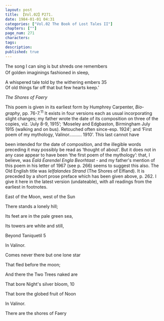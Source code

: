 ```yaml
---
layout: post
title: 【Vol.02】P271.
date: 1984-01-01 04:31
categories: ["Vol.02 The Book of Lost Tales II"]
chapters: [""]
page_num: 271
characters: 
tags: 
description: 
published: true
---
```


<p style="text-indent: 0;">
The song I can sing is but shreds one remembers <SUB><BR></SUB>Of golden imaginings fashioned in sleep,
</p>

A whispered tale told by the withering embers 35<BR>Of old things far off that but few hearts keep.’

<I>The Shores of Faery</I>

This poem is given in its earliest form by Humphrey Carpenter, <I>Bio- <BR>graphy</I>, pp. 76-7.<SUP>11</SUP> It exists in four versions each as usual incorporating<BR>slight changes; my father wrote the date of its composition on three of the<BR>copies, viz. ‘July 8-9, 1915’; ‘Moseley and Edgbaston, Birmingham July<BR>1915 (walking and on bus). Retouched often since-esp. 1924’; and ‘First<BR>poem of my mythology, Valinor.......... 1910’. This last cannot have

been intended for the date of composition, and the illegible words preceding it may possibly be read as ‘thought of about’. But it does not in any case appear to have been ‘the first poem of the mythology’: that, I believe, was <I>Éalá Éarendel Engla Beorhtast -</I> and my father's mention of this poem in his letter of 1967 (see p. 266) seems to suggest this also. The Old English title was <I>Ielfalandes Strand</I> (The Shores of Elfland). It is preceded by a short prose preface which has been given above, p. 262. I give it here in the latest version (undateable), with all readings from the earliest in footnotes.

East of the Moon, west of the Sun

There stands a lonely hill;

Its feet are in the pale green sea,

Its towers are white and still,

Beyond Taniquetil 5

In Valinor.

Comes never there but one lone star

That fled before the moon;

And there the Two Trees naked are

That bore Night's silver bloom, 10

That bore the globed fruit of Noon

In Valinor.

There are the shores of Faery

